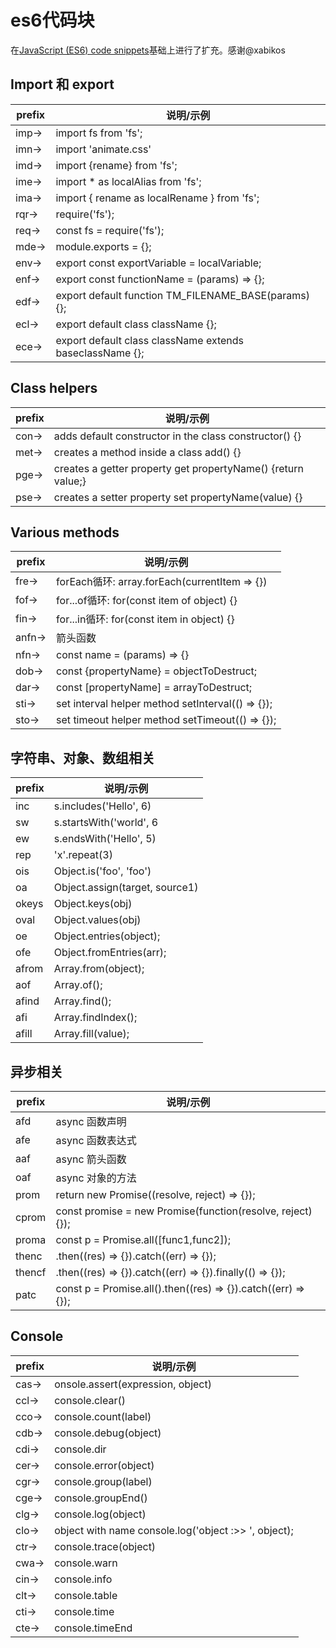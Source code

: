 # es6代码块

在[JavaScript (ES6) code snippets](https://github.com/xabikos/vscode-javascript)基础上进行了扩充。感谢@xabikos

## Import 和 export
|prefix|说明/示例|
|-----|-------------------------------------------------------|
|imp→	| import fs from 'fs';|
|imn→	| import 'animate.css'|
|imd→	| import {rename} from 'fs';|
|ime→	| import * as localAlias from 'fs';|
|ima→	| import { rename as localRename } from 'fs';|
|rqr→	| require('fs');|
|req→	| const fs = require('fs');|
|mde→	| module.exports = {};|
|env→	| export const exportVariable = localVariable;|
|enf→	| export const functionName = (params) => {};|
|edf→	| export default function TM_FILENAME_BASE(params) {};|
|ecl→	| export default class className {}; |
|ece→	| export default class className extends baseclassName {};|

## Class helpers

|prefix|说明/示例|
|-----|-------------------------------------------------------|
|con→	|adds default constructor in the class constructor() {}|
|met→	|creates a method inside a class add() {}|
|pge→	|creates a getter property get propertyName() {return value;}|
|pse→	|creates a setter property set propertyName(value) {}|


## Various methods

|prefix|说明/示例|
|-----|-------------------------------------------------------|
|fre→	| forEach循环: array.forEach(currentItem => {})|
|fof→	| for...of循环: for(const item of object) {}|
|fin→	| for...in循环: for(const item in object) {}|
|anfn→| 箭头函数|
|nfn→	| const name = (params) => {}|
|dob→	| const {propertyName} = objectToDestruct;|
|dar→	| const [propertyName] = arrayToDestruct;|
|sti→	| set interval helper method setInterval(() => {});|
|sto→	| set timeout helper method setTimeout(() => {});|


## 字符串、对象、数组相关

|prefix|说明/示例|
|-----|-------------------------------------------------------|
|	inc | s.includes('Hello', 6) |
|	sw | s.startsWith('world', 6|
|	ew| s.endsWith('Hello', 5) |
|	rep| 'x'.repeat(3) |
| ois	| Object.is('foo', 'foo')|
|	oa | Object.assign(target, source1)|
|	okeys | Object.keys(obj)|
|	oval| Object.values(obj)|
|	oe | Object.entries(object);|
|	ofe | Object.fromEntries(arr);|
|	afrom | Array.from(object);|
|	aof| Array.of();|
|	afind| Array.find();|
|	afi | Array.findIndex(); |
|	afill | Array.fill(value);|

## 异步相关

|prefix|说明/示例|
|-----|-------------------------------------------------------|
|	afd| async 函数声明 |
|	afe | async 函数表达式 |
|	aaf | async 箭头函数 |
|	oaf | async 对象的方法 |
| prom| return new Promise((resolve, reject) => {});|
| cprom | const promise = new Promise(function(resolve, reject) {});|
| proma| const p = Promise.all([func1,func2]);|
| thenc	|.then((res) => {}).catch((err) => {});|
| thencf	|.then((res) => {}).catch((err) => {}).finally(() => {});|
|	patc | const p = Promise.all().then((res) => {}).catch((err) => {}); |


## Console

|prefix|说明/示例|
|-----|-------------------------------------------------------|
|cas→	| onsole.assert(expression, object)|
|ccl→	| console.clear()|
|cco→	| console.count(label)|
|cdb→	| console.debug(object)|
|cdi→	| console.dir|
|cer→	| console.error(object)|
|cgr→	| console.group(label)|
|cge→	| console.groupEnd()|
|clg→	| console.log(object)|
|clo→	| object with name console.log('object :>> ', object);|
|ctr→	| console.trace(object)|
|cwa→	| console.warn|
|cin→	| console.info|
|clt→	| console.table|
|cti→	| console.time|
|cte→	| console.timeEnd|

